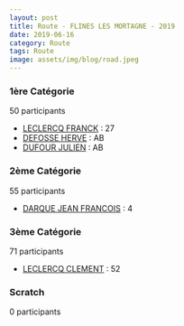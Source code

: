 ```yaml
---
layout: post
title: Route - FLINES LES MORTAGNE - 2019
date: 2019-06-16
category: Route
tags: Route
image: assets/img/blog/road.jpeg
---
```


### 1ère Catégorie
50 participants
- [LECLERCQ FRANCK](https://teamspecializedlille.github.io/coureurs/leclercqfranck) : 27
- [DEFOSSE HERVE](https://teamspecializedlille.github.io/coureurs/defosseherve) : AB
- [DUFOUR JULIEN](https://teamspecializedlille.github.io/coureurs/dufourjulien) : AB

### 2ème Catégorie
55 participants
- [DARQUE JEAN FRANCOIS](https://teamspecializedlille.github.io/coureurs/darquejeanfrancois) : 4

### 3ème Catégorie
71 participants
- [LECLERCQ CLEMENT](https://teamspecializedlille.github.io/coureurs/leclercqclement) : 52

### Scratch
0 participants
